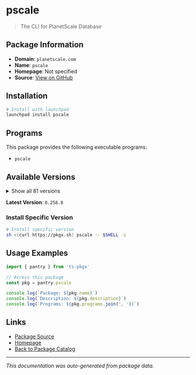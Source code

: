 # pscale

> The CLI for PlanetScale Database

## Package Information

- **Domain**: `planetscale.com`
- **Name**: `pscale`
- **Homepage**: Not specified
- **Source**: [View on GitHub](https://github.com/pkgxdev/pantry/tree/main/projects/planetscale.com/package.yml)

## Installation

```bash
# Install with launchpad
launchpad install pscale
```

## Programs

This package provides the following executable programs:

- `pscale`

## Available Versions

<details>
<summary>Show all 81 versions</summary>

- `0.258.0`, `0.257.0`, `0.256.0`, `0.255.0`, `0.254.0`
- `0.253.0`, `0.252.0`, `0.251.0`, `0.250.0`, `0.249.0`
- `0.247.0`, `0.246.0`, `0.245.0`, `0.244.0`, `0.243.0`
- `0.242.0`, `0.241.0`, `0.240.0`, `0.239.0`, `0.238.0`
- `0.237.0`, `0.236.0`, `0.235.0`, `0.234.0`, `0.233.0`
- `0.230.0`, `0.229.0`, `0.228.0`, `0.227.0`, `0.226.0`
- `0.225.0`, `0.224.0`, `0.223.0`, `0.222.0`, `0.221.0`
- `0.220.0`, `0.219.0`, `0.218.0`, `0.217.0`, `0.216.0`
- `0.215.0`, `0.214.0`, `0.213.0`, `0.212.0`, `0.211.0`
- `0.210.0`, `0.209.0`, `0.208.0`, `0.207.0`, `0.206.0`
- `0.205.0`, `0.204.0`, `0.197.0`, `0.196.0`, `0.195.0`
- `0.194.0`, `0.193.0`, `0.192.0`, `0.191.0`, `0.190.0`
- `0.189.0`, `0.188.0`, `0.187.0`, `0.186.0`, `0.185.0`
- `0.183.0`, `0.182.0`, `0.181.0`, `0.178.0`, `0.177.0`
- `0.176.0`, `0.175.0`, `0.174.0`, `0.172.0`, `0.171.0`
- `0.169.0`, `0.168.0`, `0.165.0`, `0.163.0`, `0.162.0`
- `0.161.0`

</details>

**Latest Version**: `0.258.0`

### Install Specific Version

```bash
# Install specific version
sh <(curl https://pkgx.sh) pscale -- $SHELL -i
```

## Usage Examples

```typescript
import { pantry } from 'ts-pkgx'

// Access this package
const pkg = pantry.pscale

console.log(`Package: ${pkg.name}`)
console.log(`Description: ${pkg.description}`)
console.log(`Programs: ${pkg.programs.join(', ')}`)
```

## Links

- [Package Source](https://github.com/pkgxdev/pantry/tree/main/projects/planetscale.com/package.yml)
- [Homepage](#)
- [Back to Package Catalog](../../package-catalog.md)

---

*This documentation was auto-generated from package data.*
